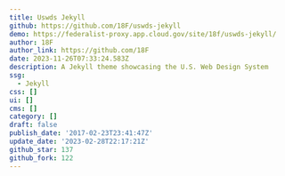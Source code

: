 ```yaml
---
title: Uswds Jekyll
github: https://github.com/18F/uswds-jekyll
demo: https://federalist-proxy.app.cloud.gov/site/18f/uswds-jekyll/
author: 18F
author_link: https://github.com/18F
date: 2023-11-26T07:33:24.583Z
description: A Jekyll theme showcasing the U.S. Web Design System
ssg:
  - Jekyll
css: []
ui: []
cms: []
category: []
draft: false
publish_date: '2017-02-23T23:41:47Z'
update_date: '2023-02-28T22:17:21Z'
github_star: 137
github_fork: 122
---
```

